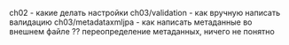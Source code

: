 ch02 - какие делать настройки
ch03/validation - как вручную написать валидацию 
ch03/metadataxmljpa - как написать метаданные во внешнем файле ?? переопределение метаданных, ничего не понятно
